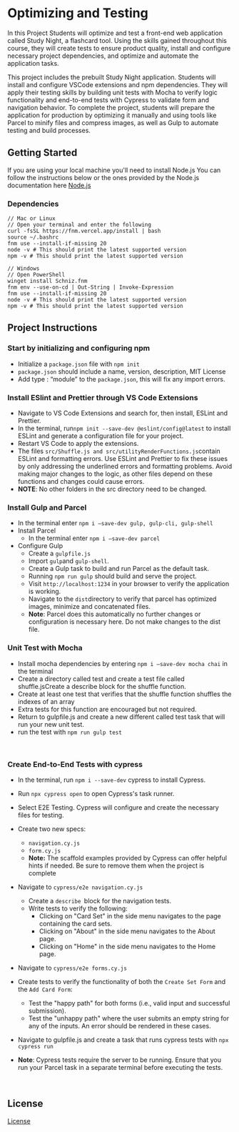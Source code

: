 # Optimizing and Testing

In this Project Students will optimize and test a front-end web application called Study Night, a flashcard tool. Using the skills gained throughout this course, they will create tests to ensure product quality, install and configure necessary project dependencies, and optimize and automate the application tasks.

This project includes the prebuilt Study Night application. Students will install and configure VSCode extensions and npm dependencies. They will apply their testing skills by building unit tests with Mocha to verify logic functionality and end-to-end tests with Cypress to validate form and navigation behavior. To complete the project, students will prepare the application for production by optimizing it manually and using tools like Parcel to minify files and compress images, as well as Gulp to automate testing and build processes.

## Getting Started

If you are using your local machine you'll need to install Node.js
You can follow the instructions below or the ones provided by the Node.js documentation here [Node.js](https://nodejs.org/en/download/package-manager/)

### Dependencies

```
// Mac or Linux
// Open your terminal and enter the following
curl -fsSL https://fnm.vercel.app/install | bash
source ~/.bashrc
fnm use --install-if-missing 20
node -v # This should print the latest supported version
npm -v # This should print the latest supported version

// Windows
// Open PowerShell
winget install Schniz.fnm
fnm env --use-on-cd | Out-String | Invoke-Expression
fnm use --install-if-missing 20
node -v # This should print the latest supported version
npm -v # This should print the latest supported version
```

## Project Instructions

### Start by initializing and configuring npm

- Initialize a `package.json` file with `npm init`
- `package.json` should include a name, version, description, MIT License
- Add type : “module” to the `package.json`, this will fix any import errors.

### Install ESlint and Prettier through VS Code Extensions

- Navigate to VS Code Extensions and search for, then install, ESLint and Prettier.
- In the terminal, run`npm init --save-dev @eslint/config@latest` to install ESLint and generate a configuration file for your project.
- Restart VS Code to apply the extensions.
- The files `src/Shuffle.js and src/utilityRenderFunctions.js`contain ESLint and formatting errors. Use ESLint and Prettier to fix these issues by only addressing the underlined errors and formatting problems. Avoid making major changes to the logic, as other files depend on these functions and changes could cause errors.
- **NOTE**: No other folders in the src directory need to be changed.

### Install Gulp and Parcel

- In the terminal enter `npm i –save-dev gulp, gulp-cli, gulp-shell`
- Install Parcel
  - In the terminal enter `npm i –save-dev parcel`
- Configure Gulp
  - Create a `gulpfile.js`
  - Import `gulp`and `gulp-shell`.
  - Create a Gulp task to build and run Parcel as the default task.
  - Running `npm run gulp` should build and serve the project.
  - Visit `http://localhost:1234` in your browser to verify the application is working.
  - Navigate to the `dist`directory to verify that parcel has optimized images, minimize and concatenated files.
  - **Note**: Parcel does this automatically no further changes or configuration is necessary here. Do not make changes to the dist file.

### Unit Test with Mocha

- Install mocha dependencies by entering `npm i –save-dev mocha chai` in the terminal
- Create a directory called test and create a test file called shuffle.jsCreate a describe block for the shuffle function.
- Create at least one test that verifies that the shuffle function shuffles the indexes of an array
- Extra tests for this function are encouraged but not required.
- Return to gulpfile.js and create a new different called test task that will run your new unit test.
- run the test with `npm run gulp test`

<br data-md>

### Create End-to-End Tests with cypress

- In the terminal, run `npm i --save-dev` cypress to install Cypress.
- Run `npx cypress open` to open Cypress's task runner.
- Select E2E Testing. Cypress will configure and create the necessary files for testing.
- Create two new specs:
  - `navigation.cy.js`
  - `form.cy.js`
  - **Note:** The scaffold examples provided by Cypress can offer helpful hints if needed. Be sure to remove them when the project is complete

- Navigate to `cypress/e2e navigation.cy.js `
  - Create a `describe `block for the navigation tests.
  - Write tests to verify the following:
    - Clicking on "Card Set" in the side menu navigates to the page containing the card sets.
    - Clicking on "About" in the side menu navigates to the About page.
    - Clicking on "Home" in the side menu navigates to the Home page.
- Navigate to `cypress/e2e forms.cy.js`
- Create tests to verify the functionality of both the `Create Set Form` and the `Add Card Form`:
  - Test the "happy path" for both forms (i.e., valid input and successful submission).
  - Test the "unhappy path" where the user submits an empty string for any of the inputs. An error should be rendered in these cases.
- Navigate to gulpfile.js and create a task that runs cypress tests with `npx cypress run`
- **Note**: Cypress tests require the server to be running. Ensure that you run your Parcel task in a separate terminal before executing the tests.

<br data-md>

## License

[License](../LICENSE.md)
